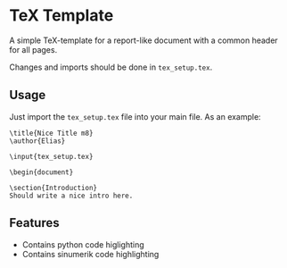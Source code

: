 # TeX Template

A simple TeX-template for a report-like document with a common header for all pages.

Changes and imports should be done in `tex_setup.tex`.

## Usage

Just import the `tex_setup.tex` file into your main file. As an example:

```
\title{Nice Title m8}
\author{Elias}

\input{tex_setup.tex}

\begin{document}

\section{Introduction}
Should write a nice intro here.

```

## Features
* Contains python code higlighting
* Contains sinumerik code highlighting

